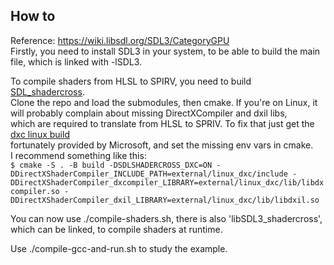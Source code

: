 ## How to 

Reference: https://wiki.libsdl.org/SDL3/CategoryGPU  
Firstly, you need to install SDL3 in your system, to be able to build the main file, which is linked with -lSDL3. 

To compile shaders from HLSL to SPIRV, you need to build [SDL_shadercross](https://github.com/libsdl-org/SDL_shadercross).   
Clone the repo and load the submodules, then cmake. If you're on Linux, it will probably complain about missing DirectXCompiler and dxil libs,   
which are required to translate from HLSL to SPRIV. To fix that just get the [dxc linux build](https://github.com/microsoft/DirectXShaderCompiler/releases)  
fortunately provided by Microsoft, and set the missing env vars in cmake.   
I recommend something like this:   
`$ cmake -S . -B build -DSDLSHADERCROSS_DXC=ON -DDirectXShaderCompiler_INCLUDE_PATH=external/linux_dxc/include -DDirectXShaderCompiler_dxcompiler_LIBRARY=external/linux_dxc/lib/libdxcompiler.so -DDirectXShaderCompiler_dxil_LIBRARY=external/linux_dxc/lib/libdxil.so`

You can now use ./compile-shaders.sh, there is also 'libSDL3_shadercross', which can be linked, to compile shaders at runtime. 

Use ./compile-gcc-and-run.sh to study the example. 

